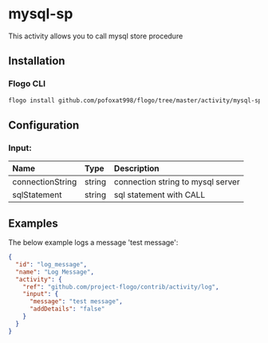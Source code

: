 # mysql-sp
This activity allows you to call mysql store procedure

## Installation

### Flogo CLI
```bash
flogo install github.com/pofoxat998/flogo/tree/master/activity/mysql-sp
```

## Configuration

### Input:
| Name     			  | Type   | Description
|:---      			  | :---   | :---    
| connectionString    | string | connection string to mysql server
| sqlStatement 		  | string | sql statement with CALL

## Examples
The below example logs a message 'test message':

```json
{
  "id": "log_message",
  "name": "Log Message",
  "activity": {
    "ref": "github.com/project-flogo/contrib/activity/log",
    "input": {
      "message": "test message",
      "addDetails": "false"
    }
  }
}
```